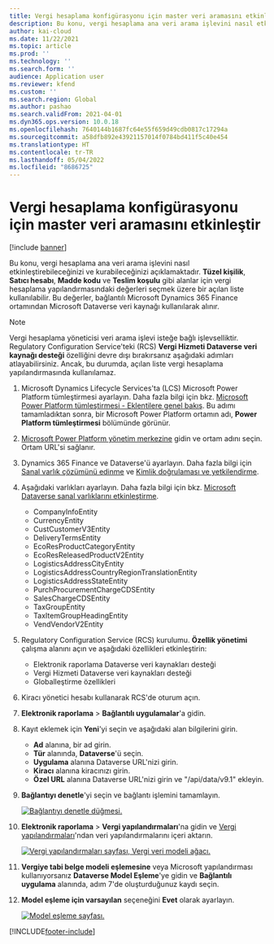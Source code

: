 ```yaml
---
title: Vergi hesaplama konfigürasyonu için master veri aramasını etkinleştir
description: Bu konu, vergi hesaplama ana veri arama işlevini nasıl etkinleştirebileceğinizi ve kurabileceğinizi açıklamaktadır.
author: kai-cloud
ms.date: 11/22/2021
ms.topic: article
ms.prod: ''
ms.technology: ''
ms.search.form: ''
audience: Application user
ms.reviewer: kfend
ms.custom: ''
ms.search.region: Global
ms.author: pashao
ms.search.validFrom: 2021-04-01
ms.dyn365.ops.version: 10.0.18
ms.openlocfilehash: 7640144b1687fc64e55f659d49cdb0817c17294a
ms.sourcegitcommit: a58dfb892e43921157014f0784bd411f5c40e454
ms.translationtype: HT
ms.contentlocale: tr-TR
ms.lasthandoff: 05/04/2022
ms.locfileid: "8686725"
---
```

# <a name="enable-master-data-lookup-for-tax-calculation-configuration"></a>Vergi hesaplama konfigürasyonu için master veri aramasını etkinleştir 

[!include [banner](../includes/banner.md)]

Bu konu, vergi hesaplama ana veri arama işlevini nasıl etkinleştirebileceğinizi ve kurabileceğinizi açıklamaktadır. **Tüzel kişilik**, **Satıcı hesabı**, **Madde kodu** ve **Teslim koşulu** gibi alanlar için vergi hesaplama yapılandırmasındaki değerleri seçmek üzere bir açılan liste kullanılabilir. Bu değerler, bağlantılı Microsoft Dynamics 365 Finance ortamından Microsoft Dataverse veri kaynağı kullanılarak alınır.

> [!NOTE] 
> Vergi hesaplama yöneticisi veri arama işlevi isteğe bağlı işlevselliktir. Regulatory Configuration Service'teki (RCS) **Vergi Hizmeti Dataverse veri kaynağı desteği** özelliğini devre dışı bırakırsanız aşağıdaki adımları atlayabilirsiniz. Ancak, bu durumda, açılan liste vergi hesaplama yapılandırmasında kullanılamaz.

1. Microsoft Dynamics Lifecycle Services'ta (LCS) Microsoft Power Platform tümleştirmesi ayarlayın. Daha fazla bilgi için bkz. [Microsoft Power Platform tümleştirmesi - Eklentilere genel bakış](../../fin-ops-core/dev-itpro/power-platform/add-ins-overview.md). Bu adımı tamamladıktan sonra, bir Microsoft Power Platform ortamın adı, **Power Platform tümleştirmesi** bölümünde görünür.
2. [Microsoft Power Platform yönetim merkezine](https://admin.powerplatform.microsoft.com/environments) gidin ve ortam adını seçin. Ortam URL'si sağlanır.
3. Dynamics 365 Finance ve Dataverse'ü ayarlayın. Daha fazla bilgi için [Sanal varlık çözümünü edinme](../../fin-ops-core/dev-itpro/power-platform/admin-reference.md#get-virtual-entity-solution) ve [Kimlik doğrulaması ve yetkilendirme](../../fin-ops-core/dev-itpro/power-platform/admin-reference.md#authentication-and-authorization).
4. Aşağıdaki varlıkları ayarlayın. Daha fazla bilgi için bkz. [Microsoft Dataverse sanal varlıklarını etkinleştirme](../../fin-ops-core/dev-itpro/power-platform/enable-virtual-entities.md).

    - CompanyInfoEntity
    - CurrencyEntity
    - CustCustomerV3Entity
    - DeliveryTermsEntity
    - EcoResProductCategoryEntity
    - EcoResReleasedProductV2Entity
    - LogisticsAddressCityEntity
    - LogisticsAddressCountryRegionTranslationEntity
    - LogisticsAddressStateEntity
    - PurchProcurementChargeCDSEntity
    - SalesChargeCDSEntity
    - TaxGroupEntity
    - TaxItemGroupHeadingEntity
    - VendVendorV2Entity

5. Regulatory Configuration Service (RCS) kurulumu. **Özellik yönetimi** çalışma alanını açın ve aşağıdaki özellikleri etkinleştirin:

    - Elektronik raporlama Dataverse veri kaynakları desteği
    - Vergi Hizmeti Dataverse veri kaynakları desteği
    - Globalleştirme özellikleri

6. Kiracı yönetici hesabı kullanarak RCS'de oturum açın.
7. **Elektronik raporlama** > **Bağlantılı uygulamalar**'a gidin. 
8. Kayıt eklemek için **Yeni**'yi seçin ve aşağıdaki alan bilgilerini girin. 

    - **Ad** alanına, bir ad girin.
    - **Tür** alanında, **Dataverse**'ü seçin.
    - **Uygulama** alanına Dataverse URL'nizi girin.
    - **Kiracı** alanına kiracınızı girin.
    - **Özel URL** alanına Dataverse URL'nizi girin ve "/api/data/v9.1" ekleyin.

9. **Bağlantıyı denetle**'yi seçin ve bağlantı işlemini tamamlayın. 

    [![Bağlantıyı denetle düğmesi.](./media/tax-service-setup-environment-for-mater-date-pic1.png)](./media/tax-service-setup-environment-for-mater-date-pic1.png)

10. **Elektronik raporlama** > **Vergi yapılandırmaları**'na gidin ve [Vergi yapılandırmaları](https://go.microsoft.com/fwlink/?linkid=2158352)'ndan veri yapılandırmalarını içeri aktarın.

    [![Vergi yapılandırmaları sayfası, Vergi veri modeli ağacı.](./media/tax-service-setup-environment-for-mater-date-pic2.png)](./media/tax-service-setup-environment-for-mater-date-pic2.png)

11. **Vergiye tabi belge modeli eşlemesine** veya Microsoft yapılandırması kullanıyorsanız **Dataverse Model Eşleme**'ye gidin ve **Bağlantılı uygulama** alanında, adım 7'de oluşturduğunuz kaydı seçin.
12. **Model eşleme için varsayılan** seçeneğini **Evet** olarak ayarlayın.

    [![Model eşleme sayfası.](./media/tax-service-setup-environment-for-mater-date-pic3.png)](./media/tax-service-setup-environment-for-mater-date-pic3.png)


[!INCLUDE[footer-include](../../includes/footer-banner.md)]

